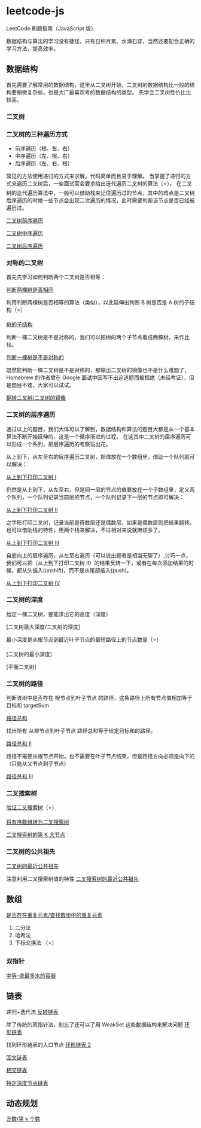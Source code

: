 # leetcode-js

LeetCode 刷题指南（JavaScript 版）

数据结构与算法的学习没有捷径，只有日积月累、水滴石穿，当然还要配合正确的学习方法，提高效率。

## 数据结构

首先需要了解常用的数据结构，这里从二叉树开始，二叉树的数据结构比一般的结构要稍微复杂些，也是大厂最喜欢考的数据结构的类型。
先学会二叉树性价比比较高。

### 二叉树

### 二叉树的三种遍历方式

- 前序遍历（根、左、右）
- 中序遍历（左、根、右）
- 后序遍历（左、右、根）

常见的方法使用递归的方式来求解，代码简单而且易于理解。
当掌握了递归的方式来遍历二叉树后，一些面试官会要求给出迭代遍历二叉树的算法（⭐️）。
在二叉树的迭代遍历算法中，一般可以借助栈来记住遍历过的节点，其中的难点是二叉树后序遍历的时候一些节点会出现二次遍历的情况，此时需要判断该节点是否已经被遍历过。

[二叉树前序遍历](https://github.com/zuckstar/leetcode-js/blob/main/%E6%A0%91%E4%B8%8E%E5%9B%BE/001%E4%BA%8C%E5%8F%89%E6%A0%91%E7%9A%84%E9%81%8D%E5%8E%86/%E4%B8%AD%E7%AD%89-%E4%BA%8C%E5%8F%89%E6%A0%91%E5%89%8D%E5%BA%8F%E9%81%8D%E5%8E%86.js)

[二叉树中序遍历](https://github.com/zuckstar/leetcode-js/blob/main/%E6%A0%91%E4%B8%8E%E5%9B%BE/001%E4%BA%8C%E5%8F%89%E6%A0%91%E7%9A%84%E9%81%8D%E5%8E%86/%E4%B8%AD%E7%AD%89-%E4%BA%8C%E5%8F%89%E6%A0%91%E7%9A%84%E4%B8%AD%E5%BA%8F%E9%81%8D%E5%8E%86.js)

[二叉树后序遍历](https://github.com/zuckstar/leetcode-js/blob/main/%E6%A0%91%E4%B8%8E%E5%9B%BE/001%E4%BA%8C%E5%8F%89%E6%A0%91%E7%9A%84%E9%81%8D%E5%8E%86/%E4%B8%AD%E7%AD%89-%E4%BA%8C%E5%8F%89%E6%A0%91%E5%90%8E%E5%BA%8F%E9%81%8D%E5%8E%86.js)

### 对称的二叉树

首先先学习如何判断两个二叉树是否相等：

[判断两棵树是否相同](https://github.com/zuckstar/leetcode-js/blob/main/%E6%A0%91%E4%B8%8E%E5%9B%BE/002%E5%AF%B9%E7%A7%B0%E7%9A%84%E4%BA%8C%E5%8F%89%E6%A0%91/%E7%AE%80%E5%8D%95-%E7%9B%B8%E5%90%8C%E7%9A%84%E6%A0%91.js)

利用判断两棵树是否相等的算法（类似），以此延伸出判断 B 树是否是 A 树的子结构（⭐️）

[树的子结构]()

判断一棵二叉树是不是对称的，我们可以把树的两个子节点看成两棵树，来作比较。

[判断一棵树是不是对称的](https://github.com/zuckstar/leetcode-js/blob/main/%E6%A0%91%E4%B8%8E%E5%9B%BE/002%E5%AF%B9%E7%A7%B0%E7%9A%84%E4%BA%8C%E5%8F%89%E6%A0%91/%E7%AE%80%E5%8D%95-%E5%AF%B9%E7%A7%B0%E4%BA%8C%E5%8F%89%E6%A0%91.js)

既然能判断一棵二叉树是不是对称的，那输出二叉树的镜像也不是什么难题了，Homebrew 的作者曾在 Google 面试中因写不出这道题而被拒绝（未经考证），但是题目不难，大家可以试试。

[翻转二叉树/二叉树的镜像](https://github.com/zuckstar/leetcode-js/blob/main/%E6%A0%91%E4%B8%8E%E5%9B%BE/002%E5%AF%B9%E7%A7%B0%E7%9A%84%E4%BA%8C%E5%8F%89%E6%A0%91/%E7%AE%80%E5%8D%95-%E7%BF%BB%E8%BD%AC%E4%BA%8C%E5%8F%89%E6%A0%91.js)

### 二叉树的层序遍历

通过以上的题目，我们大体可以了解到，数据结构和算法的题目大都是从一个基本算法不断开始延伸的，这是一个循序渐进的过程。
在这其中二叉树的层序遍历可以形成一个系列，把层序遍历的考察玩出花。

从上到下，从左至右的层序遍历二叉树，把值放在一个数组里，借助一个队列就可以解决：

[从上到下打印二叉树 I](https://github.com/zuckstar/leetcode-js/blob/main/%E6%A0%91%E4%B8%8E%E5%9B%BE/003%E4%BA%8C%E5%8F%89%E6%A0%91%E7%9A%84%E5%B1%82%E5%BA%8F%E9%81%8D%E5%8E%86/%E4%B8%AD%E7%AD%89-%E4%BB%8E%E4%B8%8A%E5%88%B0%E4%B8%8B%E6%89%93%E5%8D%B0%E4%BA%8C%E5%8F%89%E6%A0%911.js)

仍然是从上到下，从左至右，但是同一层的节点的值要放在一个子数组里，定义两个队列，一个队列记录当前层的节点，一个队列记录下一层的节点即可解决：

[从上到下打印二叉树 II](https://github.com/zuckstar/leetcode-js/blob/main/%E6%A0%91%E4%B8%8E%E5%9B%BE/003%E4%BA%8C%E5%8F%89%E6%A0%91%E7%9A%84%E5%B1%82%E5%BA%8F%E9%81%8D%E5%8E%86/%E4%B8%AD%E7%AD%89-%E4%BB%8E%E4%B8%8A%E5%88%B0%E4%B8%8B%E6%89%93%E5%8D%B0%E4%BA%8C%E5%8F%89%E6%A0%912.js)

之字形打印二叉树，记录当前是奇数层还是偶数层，如果是偶数层则把结果翻转。也可以借助栈的特性，用两个栈来解决，不过相对来说就麻烦多了。

[从上到下打印二叉树 III](https://github.com/zuckstar/leetcode-js/blob/main/%E6%A0%91%E4%B8%8E%E5%9B%BE/003%E4%BA%8C%E5%8F%89%E6%A0%91%E7%9A%84%E5%B1%82%E5%BA%8F%E9%81%8D%E5%8E%86/%E4%B8%AD%E7%AD%89-%E4%BB%8E%E4%B8%8A%E5%88%B0%E4%B8%8B%E6%89%93%E5%8D%B0%E4%BA%8C%E5%8F%89%E6%A0%913.js)

自底向上的层序遍历，从左至右遍历（可以说出题者是相当无聊了）,讨巧一点，我们可以把（从上到下打印二叉树 II）的结果反转一下，或者在每次添加结果的时候，都从头插入(unshift)，而不是从尾部插入(push)。

[从上到下打印二叉树 IV](https://github.com/zuckstar/leetcode-js/blob/main/%E6%A0%91%E4%B8%8E%E5%9B%BE/003%E4%BA%8C%E5%8F%89%E6%A0%91%E7%9A%84%E5%B1%82%E5%BA%8F%E9%81%8D%E5%8E%86/%E4%B8%AD%E7%AD%89-%E4%BB%8E%E4%B8%8A%E5%88%B0%E4%B8%8B%E6%89%93%E5%8D%B0%E4%BA%8C%E5%8F%89%E6%A0%914.js)

### 二叉树的深度

给定一棵二叉树，要能求出它的高度（深度）

[二叉树最大深度/二叉树的深度]

最小深度是从根节点到最近叶子节点的最短路径上的节点数量（⭐️）

[二叉树的最小深度]

[平衡二叉树]

### 二叉树的路径

判断该树中是否存在 根节点到叶子节点 的路径，这条路径上所有节点值相加等于目标和 targetSum

[路径总和]()

找出所有 从根节点到叶子节点 路径总和等于给定目标和的路径。

[路径总和 II]()

路径不需要从根节点开始，也不需要在叶子节点结束，但是路径方向必须是向下的（只能从父节点到子节点）

[路径总和 III]()

### 二叉搜索树

[验证二叉搜索树]()（⭐️）

[将有序数组转为二叉搜索树]()

[二叉搜索树的第 K 大节点]()

### 二叉树的公共祖先

[二叉树的最近公共祖先]()

注意利用二叉搜索树值的特性
[二叉搜索树的最近公共祖先]()

## 数组

[是否存在重复元素/查找数组中的重复元素]()

1. 二分法
2. 哈希法
3. 下标交换法 （⭐️）

### 双指针

[中等-盛最多水的容器]()

## 链表

递归+迭代法
[反转链表]()

除了传统的双指针法，别忘了还可以了用 WeakSet 这些数据结构来解决问题
[环形链表]()

找到环形链表的入口节点
[环形链表 2]()

[回文链表]()

[相交链表]()

[特定深度节点链表]()

## 动态规划

[丑数/第 k 个数]()
